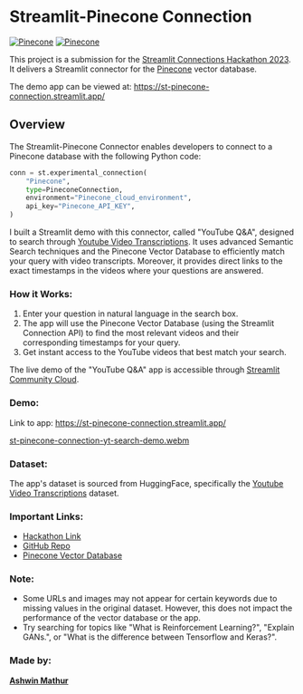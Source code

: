 # Streamlit-Pinecone Connection

[![Pinecone](https://img.shields.io/static/v1?label=Built%20with&message=Pinecone&color=green&style=flat-square)](https://www.pinecone.io/) [![Pinecone](https://img.shields.io/static/v1?label=%20made%20with%20%E2%9D%A4%20for&message=Streamlit&color=red&style=flat-square)](https://streamlit.io/)

This project is a submission for the [Streamlit Connections Hackathon 2023](https://discuss.streamlit.io/t/connections-hackathon/47574).
It delivers a Streamlit connector for the [Pinecone](https://www.pinecone.io/) vector database.

The demo app can be viewed at: https://st-pinecone-connection.streamlit.app/

## Overview

The Streamlit-Pinecone Connector enables developers to connect to a Pinecone database with the following Python code:

```python 
conn = st.experimental_connection(
    "Pinecone",
    type=PineconeConnection,
    environment="Pinecone_cloud_environment",
    api_key="Pinecone_API_KEY",
)
```

I built a Streamlit demo with this connector, called "YouTube Q&A", designed to search through [Youtube Video Transcriptions](https://huggingface.co/datasets/pinecone/yt-transcriptions). It uses advanced Semantic Search techniques and the Pinecone Vector Database to efficiently match your query with video transcripts. Moreover, it provides direct links to the exact timestamps in the videos where your questions are answered.

### How it Works:

1. Enter your question in natural language in the search box.
2. The app will use the Pinecone Vector Database (using the Streamlit Connection API) to find the most relevant videos and their corresponding timestamps for your query.
3. Get instant access to the YouTube videos that best match your search.

The live demo of the "YouTube Q&A" app is accessible through [Streamlit Community Cloud](https://st-pinecone-connection.streamlit.app/).

### Demo:
Link to app: https://st-pinecone-connection.streamlit.app/

[st-pinecone-connection-yt-search-demo.webm](https://github.com/awinml/st-pinecone-connection/assets/97467100/e584d06f-77bd-4d7c-b980-c1404648c0d2)


### Dataset:

The app's dataset is sourced from HuggingFace, specifically the [Youtube Video Transcriptions](https://huggingface.co/datasets/pinecone/yt-transcriptions) dataset.

### Important Links:

- [Hackathon Link](https://discuss.streamlit.io/t/connections-hackathon/47574)
- [GitHub Repo](https://github.com/awinml/st-pinecone-connection)
- [Pinecone Vector Database](https://www.pinecone.io/)

### Note:

- Some URLs and images may not appear for certain keywords due to missing values in the original dataset. However, this does not impact the performance of the vector database or the app.
- Try searching for topics like "What is Reinforcement Learning?", "Explain GANs.", or "What is the difference between Tensorflow and Keras?".

### Made by:

**[Ashwin Mathur](https://github.com/awinml)**
